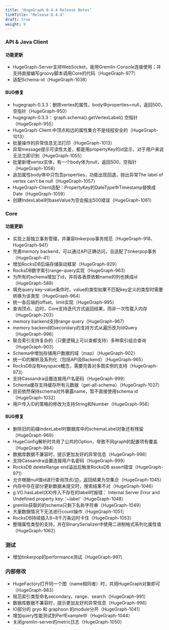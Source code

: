 ```yaml
---
title: "HugeGraph 0.4.4 Release Notes"
linkTitle: "Release-0.4.4"
draft: true
weight: 9
---
```


### API & Java Client

#### 功能更新
- HugeGraph-Server支持WebSocket，能用Gremlin-Console连接使用；并支持直接编写groovy脚本调用Core的代码（HugeGraph-977）
- 适配Schema-id（HugeGraph-1038）
 
#### BUG修复
- hugegraph-0.3.3：删除vertex的属性，body中properties=null，返回500，空指针（HugeGraph-950）
- hugegraph-0.3.3： graph.schema().getVertexLabel()  空指针（HugeGraph-955）
- HugeGraph-Client 中顶点和边的属性集合不是线程安全的（HugeGraph-1013）
- 批量操作的异常信息无法打印（HugeGraph-1013）
- 异常message提示可读性太差，都是用propertyKey的id显示，对于用户来说无法立即识别（HugeGraph-1055） 
- 批量新增vertex实体，有一个body体为null，返回500，空指针（HugeGraph-1056）
- 追加属性body体中只包含properties，功能出现回退，抛出异常The label of vertex can't be null（HugeGraph-1057）
- HugeGraph-Client适配：PropertyKey的DateType中Timestamp替换成Date（HugeGraph-1059）
- 创建IndexLabel时baseValue为空会报出500错误（HugeGraph-1061）
 
### Core

#### 功能更新
- 实现上层独立事务管理，并兼容tinkerpop事务规范（HugeGraph-918、HugeGraph-941）
- 完善memory backend，可以通过API正确访问，且适配了tinkerpop事务（HugeGraph-41）
- 增加RocksDB后端存储驱动框架（HugeGraph-929）
- RocksDB数字索引range-query实现（HugeGraph-963）
- 为所有的schema增加了id，并将各表原依赖name的列也换成id（HugeGraph-589）
- 填充query key-value条件时，value的类型如果不匹配key定义的类型时需要转换为该类型（HugeGraph-964）
- 统一各后端的offset、limit实现（HugeGraph-995）
- 查询顶点、边时，Core支持迭代方式返回结果，而非一次性载入内存（HugeGraph-203）
- memory backend支持range query（HugeGraph-967）
- memory backend的secondary的支持方式从遍历改为IdQuery（HugeGraph-996）
- 联合索引支持复杂的（只要逻辑上可以查都支持）多种索引组合查询（HugeGraph-903）
- Schema中增加存储用户数据的域（map）（HugeGraph-902）
- 统一ID的解析及系列化（包括API及Backend）（HugeGraph-965）
- RocksDB没有keyspace概念，需要完善对多图实例的支持（HugeGraph-973）
- 支持Cassandra设置连接用户名密码（HugeGraph-999）
- Schema缓存支持缓存所有元数据（get-all-schema）（HugeGraph-1037）
- 目前依然保持schema对外暴露name，暂不直接使用schema id（HugeGraph-1032）
- 用户传入ID的策略的修改为支持String和Number（HugeGraph-956）
 
#### BUG修复
- 删除旧的前缀indexLabel时数据库中的schemaLabel对象还有残留（HugeGraph-969）
- HugeConfig解析时共用了公共的Option，导致不同graph的配置项有覆盖（HugeGraph-984）
- 数据库数据不兼容时，提示更加友好的异常信息（HugeGraph-998）
- 支持Cassandra设置连接用户名密码（HugeGraph-999）
- RocksDB deleteRange end溢出后触发RocksDB assert错误（HugeGraph-971）
- 允许根据null值id进行查询顶点/边，返回结果为空集合（HugeGraph-1045）
- 内存中存在部分更新数据未提交时，搜索结果不对（HugeGraph-1046）
- g.V().hasLabel(XX)传入不存在的label时报错： Internal Server Error and Undefined property key: '~label'（HugeGraph-1048）
- gremlin获取的的schema只剩下名称字符串（HugeGraph-1049）
- 大量数据情况下无法进行count操作（HugeGraph-1051）
- RocksDB持续插入6~8千万条边时卡住（HugeGraph-1053）
- 整理属性类型的支持，并在BinarySerializer中使用二进制格式系列化属性值（HugeGraph-1062）
 
### 测试
- 增加tinkerpop的performance测试（HugeGraph-987）
 
### 内部修改
- HugeFactory打开同一个图（name相同者）时，共用HugeGraph对象即可（HugeGraph-983）
- 规范索引类型命名secondary、range、search（HugeGraph-991）
- 数据库数据不兼容时，提示更加友好的异常信息（HugeGraph-998）
- IO部分的 gryo 和 graphson 的module分开（HugeGraph-1041）
- 增加query性能测试到PerfExample中（HugeGraph-1044）
- 关闭gremlin-server的metric日志（HugeGraph-1050）
